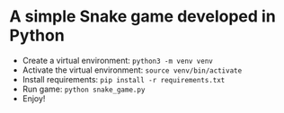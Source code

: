 # A simple Snake game developed in Python
- Create a virtual environment: 
`python3 -m venv venv`
- Activate the virtual environment:
`source venv/bin/activate`
- Install requirements:
`pip install -r requirements.txt`
- Run game:
`python snake_game.py`
- Enjoy!
